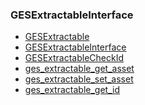 ### GESExtractableInterface

* [GESExtractable]()
* [GESExtractableInterface]()
* [GESExtractableCheckId]()
* [ges_extractable_get_asset]()
* [ges_extractable_set_asset]()
* [ges_extractable_get_id]()
